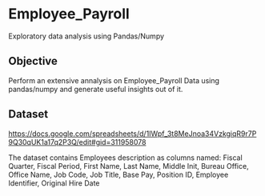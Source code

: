 # Employee_Payroll
Exploratory data analysis using Pandas/Numpy

## Objective 
Perform an extensive annalysis on Employee_Payroll Data using pandas/numpy and generate useful insights out of it.

## Dataset
https://docs.google.com/spreadsheets/d/1IWpf_3t8MeJnoa34VzkgiqR9r7P9Q30qUK1a17q2P3Q/edit#gid=311958078

The dataset contains Employees description as columns named: Fiscal Quarter,	Fiscal Period,	First Name,	Last Name,	Middle Init,	Bureau	Office,	Office Name,	Job Code,	Job Title,	Base Pay,	Position ID,	Employee Identifier,	Original Hire Date
